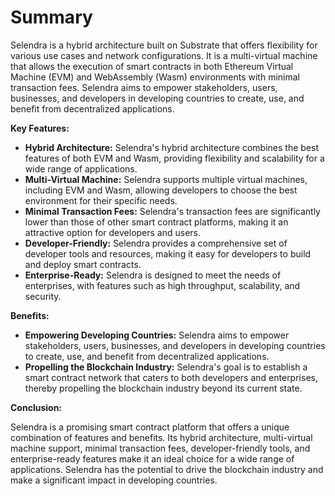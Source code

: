 # Summary

Selendra is a hybrid architecture built on Substrate that offers flexibility for various use cases and network configurations. It is a multi-virtual machine that allows the execution of smart contracts in both Ethereum Virtual Machine (EVM) and WebAssembly (Wasm) environments with minimal transaction fees. Selendra aims to empower stakeholders, users, businesses, and developers in developing countries to create, use, and benefit from decentralized applications.

**Key Features:**


* **Hybrid Architecture:** Selendra's hybrid architecture combines the best features of both EVM and Wasm, providing flexibility and scalability for a wide range of applications.
* **Multi-Virtual Machine:** Selendra supports multiple virtual machines, including EVM and Wasm, allowing developers to choose the best environment for their specific needs.
* **Minimal Transaction Fees:** Selendra's transaction fees are significantly lower than those of other smart contract platforms, making it an attractive option for developers and users.
* **Developer-Friendly:** Selendra provides a comprehensive set of developer tools and resources, making it easy for developers to build and deploy smart contracts.
* **Enterprise-Ready:** Selendra is designed to meet the needs of enterprises, with features such as high throughput, scalability, and security.

**Benefits:**



* **Empowering Developing Countries:** Selendra aims to empower stakeholders, users, businesses, and developers in developing countries to create, use, and benefit from decentralized applications.
* **Propelling the Blockchain Industry:** Selendra's goal is to establish a smart contract network that caters to both developers and enterprises, thereby propelling the blockchain industry beyond its current state.

**Conclusion:**

Selendra is a promising smart contract platform that offers a unique combination of features and benefits. Its hybrid architecture, multi-virtual machine support, minimal transaction fees, developer-friendly tools, and enterprise-ready features make it an ideal choice for a wide range of applications. Selendra has the potential to drive the blockchain industry and make a significant impact in developing countries.
